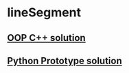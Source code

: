 # lineSegment

## [OOP C++ solution](/lineSegment)

## [Python Prototype solution](lineSegment.ipynb)